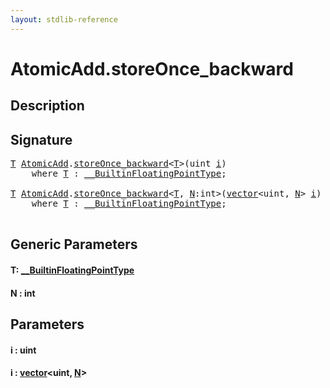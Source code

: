 ```yaml
---
layout: stdlib-reference
---
```


# AtomicAdd\.storeOnce\_backward

## Description





## Signature 

<pre>
<a href=".html#typeparam-T" class="code_type">T</a> <a href="../index.html" class="code_type">AtomicAdd</a>.<a href=".html">storeOnce_backward</a>&lt;<a href=".html#typeparam-T" class="code_type">T</a>&gt;(<span class="code_keyword">uint</span> <a href=".html#decl-i" class="code_param">i</a>)
    <span class='code_keyword'>where</span> <a href=".html#typeparam-T" class="code_type">T</a> : <a href="../../../interfaces/0_builtinfloatingpointtype-029hm/index.html" class="code_type">__BuiltinFloatingPointType</a>;

<a href=".html#typeparam-T" class="code_type">T</a> <a href="../index.html" class="code_type">AtomicAdd</a>.<a href=".html">storeOnce_backward</a>&lt;<a href=".html#typeparam-T" class="code_type">T</a>, <a href=".html#decl-N" class="code_var">N</a>:<span class="code_keyword">int</span>&gt;(<a href="../../vector/index.html" class="code_type">vector</a>&lt;<span class="code_keyword">uint</span>, <a href=".html#decl-N" class="code_var">N</a>&gt; <a href=".html#decl-i" class="code_param">i</a>)
    <span class='code_keyword'>where</span> <a href=".html#typeparam-T" class="code_type">T</a> : <a href="../../../interfaces/0_builtinfloatingpointtype-029hm/index.html" class="code_type">__BuiltinFloatingPointType</a>;

</pre>

## Generic Parameters

####  <a id="typeparam-T"></a>T: [\_\_BuiltinFloatingPointType](../../../interfaces/0_builtinfloatingpointtype-029hm/index.html)
####  <a id="decl-N"></a>N  : int

## Parameters

####  <a id="decl-i"></a>i  : uint
####  <a id="decl-i"></a>i  : [vector](../../vector/index.html)\<uint, [N](../../vector/index.html#decl-N)\>

